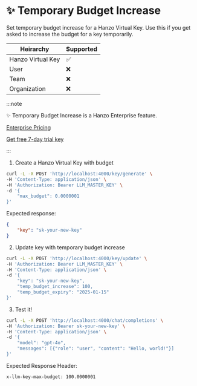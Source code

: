 # ✨ Temporary Budget Increase

Set temporary budget increase for a Hanzo Virtual Key. Use this if you get asked to increase the budget for a key temporarily.


| Heirarchy | Supported | 
|-----------|-----------|
| Hanzo Virtual Key | ✅ |
| User | ❌ |
| Team | ❌ |
| Organization | ❌ |

:::note

✨ Temporary Budget Increase is a Hanzo Enterprise feature.

[Enterprise Pricing](https://www.llm.ai/#pricing)

[Get free 7-day trial key](https://www.llm.ai/#trial)

:::


1. Create a Hanzo Virtual Key with budget

```bash
curl -L -X POST 'http://localhost:4000/key/generate' \
-H 'Content-Type: application/json' \
-H 'Authorization: Bearer LLM_MASTER_KEY' \
-d '{
    "max_budget": 0.0000001
}'
```

Expected response:

```json
{
    "key": "sk-your-new-key"
}
```

2. Update key with temporary budget increase

```bash
curl -L -X POST 'http://localhost:4000/key/update' \
-H 'Authorization: Bearer LLM_MASTER_KEY' \
-H 'Content-Type: application/json' \
-d '{
    "key": "sk-your-new-key",
    "temp_budget_increase": 100, 
    "temp_budget_expiry": "2025-01-15"
}'
```

3. Test it! 

```bash
curl -L -X POST 'http://localhost:4000/chat/completions' \
-H 'Authorization: Bearer sk-your-new-key' \
-H 'Content-Type: application/json' \
-d '{
    "model": "gpt-4o",
    "messages": [{"role": "user", "content": "Hello, world!"}]
}'
```

Expected Response Header:

```
x-llm-key-max-budget: 100.0000001
```


